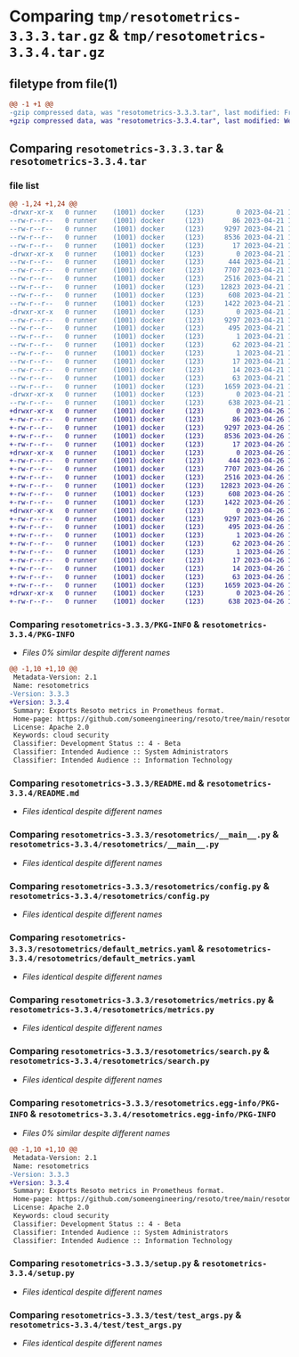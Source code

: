 # Comparing `tmp/resotometrics-3.3.3.tar.gz` & `tmp/resotometrics-3.3.4.tar.gz`

## filetype from file(1)

```diff
@@ -1 +1 @@
-gzip compressed data, was "resotometrics-3.3.3.tar", last modified: Fri Apr 21 14:33:10 2023, max compression
+gzip compressed data, was "resotometrics-3.3.4.tar", last modified: Wed Apr 26 16:51:17 2023, max compression
```

## Comparing `resotometrics-3.3.3.tar` & `resotometrics-3.3.4.tar`

### file list

```diff
@@ -1,24 +1,24 @@
-drwxr-xr-x   0 runner    (1001) docker     (123)        0 2023-04-21 14:33:10.674027 resotometrics-3.3.3/
--rw-r--r--   0 runner    (1001) docker     (123)       86 2023-04-21 14:31:33.000000 resotometrics-3.3.3/MANIFEST.in
--rw-r--r--   0 runner    (1001) docker     (123)     9297 2023-04-21 14:33:10.674027 resotometrics-3.3.3/PKG-INFO
--rw-r--r--   0 runner    (1001) docker     (123)     8536 2023-04-21 14:31:33.000000 resotometrics-3.3.3/README.md
--rw-r--r--   0 runner    (1001) docker     (123)       17 2023-04-21 14:31:33.000000 resotometrics-3.3.3/requirements.txt
-drwxr-xr-x   0 runner    (1001) docker     (123)        0 2023-04-21 14:33:10.670027 resotometrics-3.3.3/resotometrics/
--rw-r--r--   0 runner    (1001) docker     (123)      444 2023-04-21 14:31:33.000000 resotometrics-3.3.3/resotometrics/__init__.py
--rw-r--r--   0 runner    (1001) docker     (123)     7707 2023-04-21 14:31:33.000000 resotometrics-3.3.3/resotometrics/__main__.py
--rw-r--r--   0 runner    (1001) docker     (123)     2516 2023-04-21 14:31:33.000000 resotometrics-3.3.3/resotometrics/config.py
--rw-r--r--   0 runner    (1001) docker     (123)    12823 2023-04-21 14:31:33.000000 resotometrics-3.3.3/resotometrics/default_metrics.yaml
--rw-r--r--   0 runner    (1001) docker     (123)      608 2023-04-21 14:31:33.000000 resotometrics-3.3.3/resotometrics/metrics.py
--rw-r--r--   0 runner    (1001) docker     (123)     1422 2023-04-21 14:31:33.000000 resotometrics-3.3.3/resotometrics/search.py
-drwxr-xr-x   0 runner    (1001) docker     (123)        0 2023-04-21 14:33:10.674027 resotometrics-3.3.3/resotometrics.egg-info/
--rw-r--r--   0 runner    (1001) docker     (123)     9297 2023-04-21 14:33:10.000000 resotometrics-3.3.3/resotometrics.egg-info/PKG-INFO
--rw-r--r--   0 runner    (1001) docker     (123)      495 2023-04-21 14:33:10.000000 resotometrics-3.3.3/resotometrics.egg-info/SOURCES.txt
--rw-r--r--   0 runner    (1001) docker     (123)        1 2023-04-21 14:33:10.000000 resotometrics-3.3.3/resotometrics.egg-info/dependency_links.txt
--rw-r--r--   0 runner    (1001) docker     (123)       62 2023-04-21 14:33:10.000000 resotometrics-3.3.3/resotometrics.egg-info/entry_points.txt
--rw-r--r--   0 runner    (1001) docker     (123)        1 2023-04-21 14:33:10.000000 resotometrics-3.3.3/resotometrics.egg-info/not-zip-safe
--rw-r--r--   0 runner    (1001) docker     (123)       17 2023-04-21 14:33:10.000000 resotometrics-3.3.3/resotometrics.egg-info/requires.txt
--rw-r--r--   0 runner    (1001) docker     (123)       14 2023-04-21 14:33:10.000000 resotometrics-3.3.3/resotometrics.egg-info/top_level.txt
--rw-r--r--   0 runner    (1001) docker     (123)       63 2023-04-21 14:33:10.674027 resotometrics-3.3.3/setup.cfg
--rw-r--r--   0 runner    (1001) docker     (123)     1659 2023-04-21 14:31:33.000000 resotometrics-3.3.3/setup.py
-drwxr-xr-x   0 runner    (1001) docker     (123)        0 2023-04-21 14:33:10.674027 resotometrics-3.3.3/test/
--rw-r--r--   0 runner    (1001) docker     (123)      638 2023-04-21 14:31:33.000000 resotometrics-3.3.3/test/test_args.py
+drwxr-xr-x   0 runner    (1001) docker     (123)        0 2023-04-26 16:51:17.832252 resotometrics-3.3.4/
+-rw-r--r--   0 runner    (1001) docker     (123)       86 2023-04-26 16:49:32.000000 resotometrics-3.3.4/MANIFEST.in
+-rw-r--r--   0 runner    (1001) docker     (123)     9297 2023-04-26 16:51:17.832252 resotometrics-3.3.4/PKG-INFO
+-rw-r--r--   0 runner    (1001) docker     (123)     8536 2023-04-26 16:49:32.000000 resotometrics-3.3.4/README.md
+-rw-r--r--   0 runner    (1001) docker     (123)       17 2023-04-26 16:49:32.000000 resotometrics-3.3.4/requirements.txt
+drwxr-xr-x   0 runner    (1001) docker     (123)        0 2023-04-26 16:51:17.828252 resotometrics-3.3.4/resotometrics/
+-rw-r--r--   0 runner    (1001) docker     (123)      444 2023-04-26 16:49:32.000000 resotometrics-3.3.4/resotometrics/__init__.py
+-rw-r--r--   0 runner    (1001) docker     (123)     7707 2023-04-26 16:49:32.000000 resotometrics-3.3.4/resotometrics/__main__.py
+-rw-r--r--   0 runner    (1001) docker     (123)     2516 2023-04-26 16:49:32.000000 resotometrics-3.3.4/resotometrics/config.py
+-rw-r--r--   0 runner    (1001) docker     (123)    12823 2023-04-26 16:49:32.000000 resotometrics-3.3.4/resotometrics/default_metrics.yaml
+-rw-r--r--   0 runner    (1001) docker     (123)      608 2023-04-26 16:49:32.000000 resotometrics-3.3.4/resotometrics/metrics.py
+-rw-r--r--   0 runner    (1001) docker     (123)     1422 2023-04-26 16:49:32.000000 resotometrics-3.3.4/resotometrics/search.py
+drwxr-xr-x   0 runner    (1001) docker     (123)        0 2023-04-26 16:51:17.832252 resotometrics-3.3.4/resotometrics.egg-info/
+-rw-r--r--   0 runner    (1001) docker     (123)     9297 2023-04-26 16:51:17.000000 resotometrics-3.3.4/resotometrics.egg-info/PKG-INFO
+-rw-r--r--   0 runner    (1001) docker     (123)      495 2023-04-26 16:51:17.000000 resotometrics-3.3.4/resotometrics.egg-info/SOURCES.txt
+-rw-r--r--   0 runner    (1001) docker     (123)        1 2023-04-26 16:51:17.000000 resotometrics-3.3.4/resotometrics.egg-info/dependency_links.txt
+-rw-r--r--   0 runner    (1001) docker     (123)       62 2023-04-26 16:51:17.000000 resotometrics-3.3.4/resotometrics.egg-info/entry_points.txt
+-rw-r--r--   0 runner    (1001) docker     (123)        1 2023-04-26 16:51:17.000000 resotometrics-3.3.4/resotometrics.egg-info/not-zip-safe
+-rw-r--r--   0 runner    (1001) docker     (123)       17 2023-04-26 16:51:17.000000 resotometrics-3.3.4/resotometrics.egg-info/requires.txt
+-rw-r--r--   0 runner    (1001) docker     (123)       14 2023-04-26 16:51:17.000000 resotometrics-3.3.4/resotometrics.egg-info/top_level.txt
+-rw-r--r--   0 runner    (1001) docker     (123)       63 2023-04-26 16:51:17.832252 resotometrics-3.3.4/setup.cfg
+-rw-r--r--   0 runner    (1001) docker     (123)     1659 2023-04-26 16:49:32.000000 resotometrics-3.3.4/setup.py
+drwxr-xr-x   0 runner    (1001) docker     (123)        0 2023-04-26 16:51:17.832252 resotometrics-3.3.4/test/
+-rw-r--r--   0 runner    (1001) docker     (123)      638 2023-04-26 16:49:32.000000 resotometrics-3.3.4/test/test_args.py
```

### Comparing `resotometrics-3.3.3/PKG-INFO` & `resotometrics-3.3.4/PKG-INFO`

 * *Files 0% similar despite different names*

```diff
@@ -1,10 +1,10 @@
 Metadata-Version: 2.1
 Name: resotometrics
-Version: 3.3.3
+Version: 3.3.4
 Summary: Exports Resoto metrics in Prometheus format.
 Home-page: https://github.com/someengineering/resoto/tree/main/resotometrics
 License: Apache 2.0
 Keywords: cloud security
 Classifier: Development Status :: 4 - Beta
 Classifier: Intended Audience :: System Administrators
 Classifier: Intended Audience :: Information Technology
```

### Comparing `resotometrics-3.3.3/README.md` & `resotometrics-3.3.4/README.md`

 * *Files identical despite different names*

### Comparing `resotometrics-3.3.3/resotometrics/__main__.py` & `resotometrics-3.3.4/resotometrics/__main__.py`

 * *Files identical despite different names*

### Comparing `resotometrics-3.3.3/resotometrics/config.py` & `resotometrics-3.3.4/resotometrics/config.py`

 * *Files identical despite different names*

### Comparing `resotometrics-3.3.3/resotometrics/default_metrics.yaml` & `resotometrics-3.3.4/resotometrics/default_metrics.yaml`

 * *Files identical despite different names*

### Comparing `resotometrics-3.3.3/resotometrics/metrics.py` & `resotometrics-3.3.4/resotometrics/metrics.py`

 * *Files identical despite different names*

### Comparing `resotometrics-3.3.3/resotometrics/search.py` & `resotometrics-3.3.4/resotometrics/search.py`

 * *Files identical despite different names*

### Comparing `resotometrics-3.3.3/resotometrics.egg-info/PKG-INFO` & `resotometrics-3.3.4/resotometrics.egg-info/PKG-INFO`

 * *Files 0% similar despite different names*

```diff
@@ -1,10 +1,10 @@
 Metadata-Version: 2.1
 Name: resotometrics
-Version: 3.3.3
+Version: 3.3.4
 Summary: Exports Resoto metrics in Prometheus format.
 Home-page: https://github.com/someengineering/resoto/tree/main/resotometrics
 License: Apache 2.0
 Keywords: cloud security
 Classifier: Development Status :: 4 - Beta
 Classifier: Intended Audience :: System Administrators
 Classifier: Intended Audience :: Information Technology
```

### Comparing `resotometrics-3.3.3/setup.py` & `resotometrics-3.3.4/setup.py`

 * *Files identical despite different names*

### Comparing `resotometrics-3.3.3/test/test_args.py` & `resotometrics-3.3.4/test/test_args.py`

 * *Files identical despite different names*


